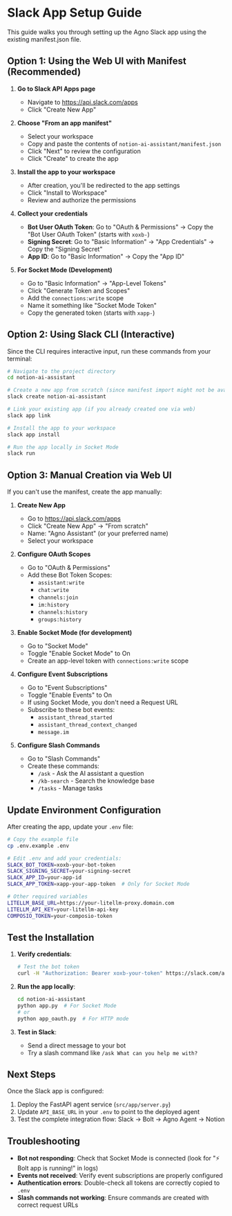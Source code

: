 # Slack App Setup Guide

This guide walks you through setting up the Agno Slack app using the existing manifest.json file.

## Option 1: Using the Web UI with Manifest (Recommended)

1. **Go to Slack API Apps page**
   - Navigate to https://api.slack.com/apps
   - Click "Create New App"

2. **Choose "From an app manifest"**
   - Select your workspace
   - Copy and paste the contents of `notion-ai-assistant/manifest.json`
   - Click "Next" to review the configuration
   - Click "Create" to create the app

3. **Install the app to your workspace**
   - After creation, you'll be redirected to the app settings
   - Click "Install to Workspace"
   - Review and authorize the permissions

4. **Collect your credentials**
   - **Bot User OAuth Token**: Go to "OAuth & Permissions" → Copy the "Bot User OAuth Token" (starts with `xoxb-`)
   - **Signing Secret**: Go to "Basic Information" → "App Credentials" → Copy the "Signing Secret"
   - **App ID**: Go to "Basic Information" → Copy the "App ID"

5. **For Socket Mode (Development)**
   - Go to "Basic Information" → "App-Level Tokens"
   - Click "Generate Token and Scopes"
   - Add the `connections:write` scope
   - Name it something like "Socket Mode Token"
   - Copy the generated token (starts with `xapp-`)

## Option 2: Using Slack CLI (Interactive)

Since the CLI requires interactive input, run these commands from your terminal:

```bash
# Navigate to the project directory
cd notion-ai-assistant

# Create a new app from scratch (since manifest import might not be available)
slack create notion-ai-assistant

# Link your existing app (if you already created one via web)
slack app link

# Install the app to your workspace
slack app install

# Run the app locally in Socket Mode
slack run
```

## Option 3: Manual Creation via Web UI

If you can't use the manifest, create the app manually:

1. **Create New App**
   - Go to https://api.slack.com/apps
   - Click "Create New App" → "From scratch"
   - Name: "Agno Assistant" (or your preferred name)
   - Select your workspace

2. **Configure OAuth Scopes**
   - Go to "OAuth & Permissions"
   - Add these Bot Token Scopes:
     - `assistant:write`
     - `chat:write`
     - `channels:join`
     - `im:history`
     - `channels:history`
     - `groups:history`

3. **Enable Socket Mode (for development)**
   - Go to "Socket Mode"
   - Toggle "Enable Socket Mode" to On
   - Create an app-level token with `connections:write` scope

4. **Configure Event Subscriptions**
   - Go to "Event Subscriptions"
   - Toggle "Enable Events" to On
   - If using Socket Mode, you don't need a Request URL
   - Subscribe to these bot events:
     - `assistant_thread_started`
     - `assistant_thread_context_changed`
     - `message.im`

5. **Configure Slash Commands**
   - Go to "Slash Commands"
   - Create these commands:
     - `/ask` - Ask the AI assistant a question
     - `/kb-search` - Search the knowledge base
     - `/tasks` - Manage tasks

## Update Environment Configuration

After creating the app, update your `.env` file:

```bash
# Copy the example file
cp .env.example .env

# Edit .env and add your credentials:
SLACK_BOT_TOKEN=xoxb-your-bot-token
SLACK_SIGNING_SECRET=your-signing-secret
SLACK_APP_ID=your-app-id
SLACK_APP_TOKEN=xapp-your-app-token  # Only for Socket Mode

# Other required variables
LITELLM_BASE_URL=https://your-litellm-proxy.domain.com
LITELLM_API_KEY=your-litellm-api-key
COMPOSIO_TOKEN=your-composio-token
```

## Test the Installation

1. **Verify credentials**:
   ```bash
   # Test the bot token
   curl -H "Authorization: Bearer xoxb-your-token" https://slack.com/api/auth.test
   ```

2. **Run the app locally**:
   ```bash
   cd notion-ai-assistant
   python app.py  # For Socket Mode
   # or
   python app_oauth.py  # For HTTP mode
   ```

3. **Test in Slack**:
   - Send a direct message to your bot
   - Try a slash command like `/ask What can you help me with?`

## Next Steps

Once the Slack app is configured:
1. Deploy the FastAPI agent service (`src/app/server.py`)
2. Update `API_BASE_URL` in your `.env` to point to the deployed agent
3. Test the complete integration flow: Slack → Bolt → Agno Agent → Notion

## Troubleshooting

- **Bot not responding**: Check that Socket Mode is connected (look for "⚡ Bolt app is running!" in logs)
- **Events not received**: Verify event subscriptions are properly configured
- **Authentication errors**: Double-check all tokens are correctly copied to `.env`
- **Slash commands not working**: Ensure commands are created with correct request URLs